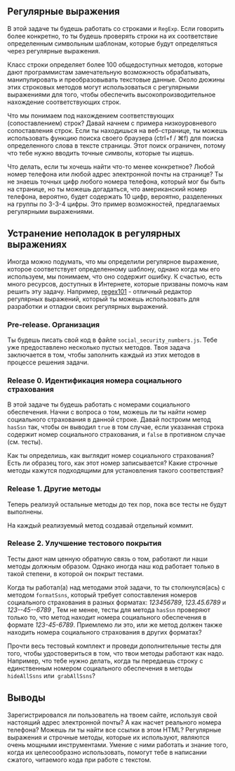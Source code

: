 ## Регулярные выражения

В этой задаче ты будешь работать со строками и `RegExp`. Если говорить более конкретно, то ты будешь проверять строки на их соответствие определенным символьным шаблонам, которые будут определяться через регулярные выражения.

Класс строки определяет более 100 общедоступных методов, которые дают программистам замечательную возможность обрабатывать, манипулировать и преобразовывать текстовые данные. Около дюжины этих строковых методов могут использоваться с регулярными выражениями для того, чтобы обеспечить высокопроизводительное нахождение соответствующих строк.

Что мы понимаем под нахождением соответствующих (сопоставлением) строк? Давай начнем с примера низкоуровневого сопоставления строк. Если ты находишься на веб-странице, ты можешь использовать функцию поиска своего браузера (ctrl+f / ⌘f) для поиска определенного слова в тексте страницы. Этот поиск ограничен, потому что тебе нужно вводить точные символы, которые ты ищешь.

Что делать, если ты хочешь найти что-то менее конкретное? Любой номер телефона или любой адрес электронной почты на странице? Ты не знаешь точных цифр любого номера телефона, который мог бы быть на странице, но ты можешь догадаться, что американский номер телефона, вероятно, будет содержать 10 цифр, вероятно, разделенных на группы по 3-3-4 цифры. Это пример возможностей, предлагаемых регулярными выражениями.

## Устранение неполадок в регулярных выражениях

Иногда можно подумать, что мы определили регулярное выражение, которое соответствует определенному шаблону, однако когда мы его используем, мы понимаем, что оно содержит ошибку. К счастью, есть много ресурсов, доступных в Интернете, которые призваны помочь нам решить эту задачу. Например, [regex101](https://regex101.com/) - отличный редактор регулярных выражений, который ты можешь использовать для разработки и отладки своих регулярных выражений.

### Pre-release. Организация

Ты будешь писать свой код в файле `social_security_numbers.js`. Тебе уже предоставлено несколько пустых методов. Твоя задача заключается в том, чтобы заполнить каждый из этих методов в процессе решения задачи.

### Release 0. Идентификация номера социального страхования

В этой задаче ты будешь работать с номерами социального обеспечения. Начни с вопроса о том, можешь ли ты найти номер социального страхования в данной строке. Давай построим метод `hasSsn` так, чтобы он выводил `true` в том случае, если указанная строка содержит номер социального страхования, и `false` в противном случае (см. тесты).

Как ты определишь, как выглядит номер социального страхования? Есть ли образец того, как этот номер записывается? Какие строчные методы кажутся подходящими для установления такого соответствия?

### Release 1. Другие методы

Теперь реализуй остальные методы до тех пор, пока все тесты не будут выполнены. 

На каждый реализуемый метод создавай отдельный коммит.

### Release 2. Улучшение тестового покрытия

Тесты дают нам ценную обратную связь о том, работают ли наши методы должным образом. Однако иногда наш код работает только в такой степени, в которой он покрыт тестами.

Когда ты работал(а) над методами этой задачи, то ты столкнулся(ась) с методом `formatSsns`, который требует сопоставления номеров социального страхования в разных форматах: *123456789*, *123.45.6789* и *123--45--6789* , Тем не менее, тесты для метода `hasSsn` проверяют только то, что метод находит номера социального обеспечения в формате *123-45-6789*. Приемлемо ли это, или же метод должен также находить номера социального страхования в других форматах?

Прочти весь тестовый комплект и проведи дополнительные тесты для того, чтобы удостовериться в том, что твои методы работают как надо. Например, что тебе нужно делать, когда ты передаешь строку с единственным номером социального обеспечения в методы `hideAllSsns` или` grabAllSsns`?

## Выводы

Зарегистрировался ли пользователь на твоем сайте, используя свой настоящий адрес электронной почты? А как насчет реального номера телефона? Можешь ли ты найти все ссылки в этом HTML? Регулярные выражения и строчные методы, которые их используют, являются очень мощными инструментами. Умение с ними работать и знание того, когда их целесообразно использовать, помогут тебе в написании сжатого, читаемого кода при работе с текстом.
